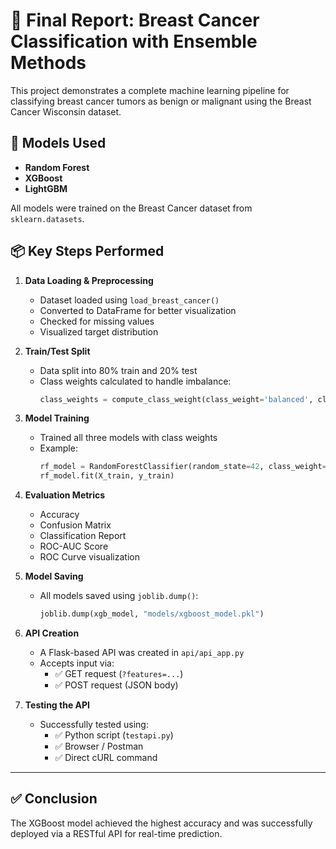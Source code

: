 # 🎯 Final Report: Breast Cancer Classification with Ensemble Methods

This project demonstrates a complete machine learning pipeline for classifying breast cancer tumors as benign or malignant using the Breast Cancer Wisconsin dataset.

## 🧠 Models Used

- **Random Forest**
- **XGBoost**
- **LightGBM**

All models were trained on the Breast Cancer dataset from `sklearn.datasets`.

## 📦 Key Steps Performed

1. **Data Loading & Preprocessing**
   - Dataset loaded using `load_breast_cancer()`
   - Converted to DataFrame for better visualization
   - Checked for missing values
   - Visualized target distribution

2. **Train/Test Split**
   - Data split into 80% train and 20% test
   - Class weights calculated to handle imbalance:
     ```python
     class_weights = compute_class_weight(class_weight='balanced', classes=np.unique(y_train), y=y_train)
     ```

3. **Model Training**
   - Trained all three models with class weights
   - Example:
     ```python
     rf_model = RandomForestClassifier(random_state=42, class_weight=class_weights_dict)
     rf_model.fit(X_train, y_train)
     ```

4. **Evaluation Metrics**
   - Accuracy
   - Confusion Matrix
   - Classification Report
   - ROC-AUC Score
   - ROC Curve visualization

5. **Model Saving**
   - All models saved using `joblib.dump()`:
     ```python
     joblib.dump(xgb_model, "models/xgboost_model.pkl")
     ```

6. **API Creation**
   - A Flask-based API was created in `api/api_app.py`
   - Accepts input via:
     - ✅ GET request (`?features=...`)
     - ✅ POST request (JSON body)

7. **Testing the API**
   - Successfully tested using:
     - ✅ Python script (`testapi.py`)
     - ✅ Browser / Postman
     - ✅ Direct cURL command

---

## ✅ Conclusion

The XGBoost model achieved the highest accuracy and was successfully deployed via a RESTful API for real-time prediction.